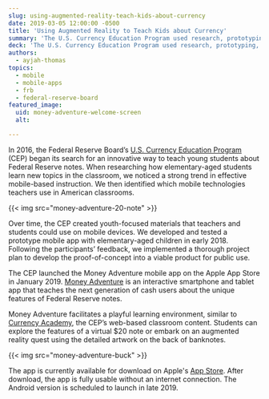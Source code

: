 ```yaml
---
slug: using-augmented-reality-teach-kids-about-currency
date: 2019-03-05 12:00:00 -0500
title: 'Using Augmented Reality to Teach Kids about Currency'
summary: 'The U.S. Currency Education Program used research, prototyping, and user-feedback to develop a mobile app to teach young students about money.'
deck: 'The U.S. Currency Education Program used research, prototyping, and user-feedback to develop a mobile app to teach young students about money.'
authors:
  - ayjah-thomas
topics:
  - mobile
  - mobile-apps
  - frb
  - federal-reserve-board
featured_image:
  uid: money-adventure-welcome-screen
  alt:

---
```


In 2016, the Federal Reserve Board’s [U.S. Currency Education Program](https://www.uscurrency.gov/about-us) (CEP) began its search for an innovative way to teach young students about Federal Reserve notes. When researching how elementary-aged students learn new topics in the classroom, we noticed a strong trend in effective mobile-based instruction. We then identified which mobile technologies teachers use in American classrooms.

{{< img src="money-adventure-20-note" >}}

Over time, the CEP created youth-focused materials that teachers and students could use on mobile devices. We developed and tested a prototype mobile app with elementary-aged children in early 2018. Following the participants’ feedback, we implemented a thorough project plan to develop the proof-of-concept into a viable product for public use.

The CEP launched the Money Adventure mobile app on the Apple App Store in January 2019. [Money Adventure](https://www.uscurrency.gov/educational-materials/classrooms/money-adventure-mobile-app) is an interactive smartphone and tablet app that teaches the next generation of cash users about the unique features of Federal Reserve notes.

Money Adventure facilitates a playful learning environment, similar to [Currency Academy](https://www.uscurrency.gov/educational-materials/classrooms/currency-academy), the CEP’s web-based classroom content. Students can explore the features of a virtual $20 note or embark on an augmented reality quest using the detailed artwork on the back of banknotes.

{{< img src="money-adventure-buck" >}}

The app is currently available for download on Apple's [App Store](https://itunes.apple.com/us/app/money-adventure/id1446642877). After download, the app is fully usable without an internet connection. The Android version is scheduled to launch in late 2019.
